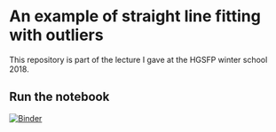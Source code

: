 # An example of straight line fitting with outliers


This repository is part of the lecture I gave at the HGSFP winter school 2018.



## Run the notebook 

[![Binder](https://mybinder.org/badge.svg)](https://mybinder.org/v2/gh/mfouesneau/HGSFP/master?filepath=straighlinefit.ipynb)
